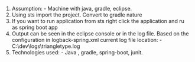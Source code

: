 1.	Assumption: - Machine with java, gradle, eclipse.
2.	Using sts import the project. Convert to gradle nature
3.	If you want to run application from sts right click the application and ru as spring boot app
4.	Output can be seen in the eclipse console or in the log file. Based on the configuration in logback-spring.xml current log file location: - C:\dev\logs\triangletype.log
5.	Technologies used: - Java , gradle, spring-boot, junit.
